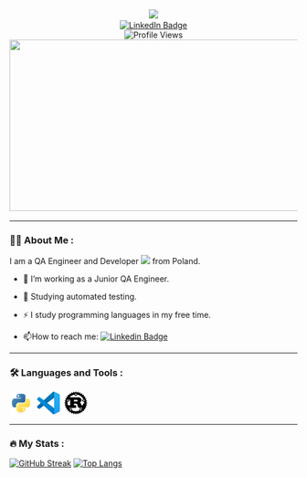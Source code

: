 <div id="header" align="center">
  <img src="https://media.giphy.com/media/M9gbBd9nbDrOTu1Mqx/giphy.gif" width="100"/>

  <div>
    <a href="https://www.linkedin.com/in/dzmitry-yaromin-10a92a326">
      <img src="https://img.shields.io/badge/LinkedIn-blue?style=for-the-badge&logo=linkedin&logoColor=white" alt="LinkedIn Badge"/> 
    </a>
  </div>

  <div>
    <img src="https://komarev.com/ghpvc/?username=dzmitry-yaromin&style=flat-square&color=blue" alt="Profile Views"/>
  </div>
</div>

<div align="center">
  <img src="https://media.giphy.com/media/dWesBcTLavkZuG35MI/giphy.gif" width="600" height="300"/>
</div>

---
### :man_technologist: About Me :
I am a  QA Engineer and Developer 
<img src="https://media.giphy.com/media/WUlplcMpOCEmTGBtBW/giphy.gif" width="30"> from Poland.
- :telescope: I’m working as a Junior QA Engineer.

- :seedling: Studying automated testing.

- :zap:  I study programming languages in my free time.

- :mailbox:How to reach me: [![Linkedin Badge](https://img.shields.io/badge/-Linkedid-blue?style=flat&logo=Linkedin&logoColor=white)](www.linkedin.com/in/dzmitry-yaromin-10a92a326)

 ---
### :hammer_and_wrench: Languages and Tools :
<div>
  <img src="https://github.com/devicons/devicon/blob/master/icons/python/python-original.svg"title="Python" alt="Python" width="40" height="40"/>&nbsp;
  <img src="https://github.com/devicons/devicon/blob/master/icons/vscode/vscode-original.svg"title="VSCode" alt="VSCode" width="40" height="40"/>&nbsp;
  <img src="https://github.com/devicons/devicon/blob/master/icons/rust/rust-original.svg" title="Rust" alt="Rust" width="40" height="40"/>
</div>

---
### 🔥 My Stats :

[![GitHub Streak](https://streak-stats.demolab.com?user=yaromindzmitry&theme=dark&exclude_days=Fri%2CSat)](https://git.io/streak-stats)
[![Top Langs](https://github-readme-stats.vercel.app/api/top-langs/?username=yaromindzmitry&layout=compact&theme=vision-friendly-dark)](https://github.com/anuraghazra/github-readme-stats)


<!--
**jexqud-7qexci-dyzTad/jexqud-7qexci-dyzTad** is a ✨ _special_ ✨ repository because its `README.md` (this file) appears on your GitHub profile.

Here are some ideas to get you started:

- 🔭 I’m currently working on ...
- 🌱 I’m currently learning ...
- 👯 I’m looking to collaborate on ...
- 🤔 I’m looking for help with ...
- 💬 Ask me about ...
- 📫 How to reach me: ...
- 😄 Pronouns: ...
- ⚡ Fun fact: ...
-->
